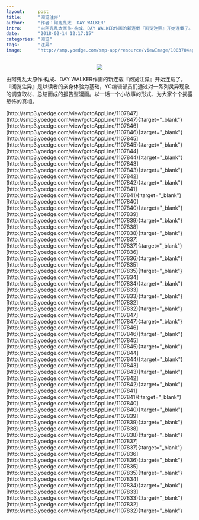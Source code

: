 ```yaml
---
layout:     post
title:      "阅览注异"
author:     "作者：阿鬼乱太  DAY WALKER"
intro:      "由阿鬼乱太原作·构成、DAY WALKER作画的新连载『阅览注异』开始连载了。『阅览注异』是以读者的亲身体验为基础，YC编辑部员们通过对一系列灵异现象的调查取材、总结而成的报告型漫画。以一话一个小故事的形式、为大家个个揭露恐怖的真相。"
date:       "2018-02-14 12:17:15"
categories: "阅览"
tags:       "注异"
image:      "http://smp.yoedge.com/smp-app/resource/viewImage/1003704appline.png"
---
```

<div style="text-align: center">
<p><img src="http://smp.yoedge.com/smp-app/resource/viewImage/1003704appline.png"/></p>
</div>
<p class="post-meta">
<span>由阿鬼乱太原作·构成、DAY WALKER作画的新连载『阅览注异』开始连载了。『阅览注异』是以读者的亲身体验为基础，YC编辑部员们通过对一系列灵异现象的调查取材、总结而成的报告型漫画。以一话一个小故事的形式、为大家个个揭露恐怖的真相。</span>
</p>
[http://smp3.yoedge.com/view/gotoAppLine/1107847](http://smp3.yoedge.com/view/gotoAppLine/1107847){:target="_blank"}
[http://smp3.yoedge.com/view/gotoAppLine/1107846](http://smp3.yoedge.com/view/gotoAppLine/1107846){:target="_blank"}
[http://smp3.yoedge.com/view/gotoAppLine/1107845](http://smp3.yoedge.com/view/gotoAppLine/1107845){:target="_blank"}
[http://smp3.yoedge.com/view/gotoAppLine/1107844](http://smp3.yoedge.com/view/gotoAppLine/1107844){:target="_blank"}
[http://smp3.yoedge.com/view/gotoAppLine/1107843](http://smp3.yoedge.com/view/gotoAppLine/1107843){:target="_blank"}
[http://smp3.yoedge.com/view/gotoAppLine/1107842](http://smp3.yoedge.com/view/gotoAppLine/1107842){:target="_blank"}
[http://smp3.yoedge.com/view/gotoAppLine/1107841](http://smp3.yoedge.com/view/gotoAppLine/1107841){:target="_blank"}
[http://smp3.yoedge.com/view/gotoAppLine/1107840](http://smp3.yoedge.com/view/gotoAppLine/1107840){:target="_blank"}
[http://smp3.yoedge.com/view/gotoAppLine/1107839](http://smp3.yoedge.com/view/gotoAppLine/1107839){:target="_blank"}
[http://smp3.yoedge.com/view/gotoAppLine/1107838](http://smp3.yoedge.com/view/gotoAppLine/1107838){:target="_blank"}
[http://smp3.yoedge.com/view/gotoAppLine/1107837](http://smp3.yoedge.com/view/gotoAppLine/1107837){:target="_blank"}
[http://smp3.yoedge.com/view/gotoAppLine/1107836](http://smp3.yoedge.com/view/gotoAppLine/1107836){:target="_blank"}
[http://smp3.yoedge.com/view/gotoAppLine/1107835](http://smp3.yoedge.com/view/gotoAppLine/1107835){:target="_blank"}
[http://smp3.yoedge.com/view/gotoAppLine/1107834](http://smp3.yoedge.com/view/gotoAppLine/1107834){:target="_blank"}
[http://smp3.yoedge.com/view/gotoAppLine/1107833](http://smp3.yoedge.com/view/gotoAppLine/1107833){:target="_blank"}
[http://smp3.yoedge.com/view/gotoAppLine/1107832](http://smp3.yoedge.com/view/gotoAppLine/1107832){:target="_blank"}
[http://smp3.yoedge.com/view/gotoAppLine/1107847](http://smp3.yoedge.com/view/gotoAppLine/1107847){:target="_blank"}
[http://smp3.yoedge.com/view/gotoAppLine/1107846](http://smp3.yoedge.com/view/gotoAppLine/1107846){:target="_blank"}
[http://smp3.yoedge.com/view/gotoAppLine/1107845](http://smp3.yoedge.com/view/gotoAppLine/1107845){:target="_blank"}
[http://smp3.yoedge.com/view/gotoAppLine/1107844](http://smp3.yoedge.com/view/gotoAppLine/1107844){:target="_blank"}
[http://smp3.yoedge.com/view/gotoAppLine/1107843](http://smp3.yoedge.com/view/gotoAppLine/1107843){:target="_blank"}
[http://smp3.yoedge.com/view/gotoAppLine/1107842](http://smp3.yoedge.com/view/gotoAppLine/1107842){:target="_blank"}
[http://smp3.yoedge.com/view/gotoAppLine/1107841](http://smp3.yoedge.com/view/gotoAppLine/1107841){:target="_blank"}
[http://smp3.yoedge.com/view/gotoAppLine/1107840](http://smp3.yoedge.com/view/gotoAppLine/1107840){:target="_blank"}
[http://smp3.yoedge.com/view/gotoAppLine/1107839](http://smp3.yoedge.com/view/gotoAppLine/1107839){:target="_blank"}
[http://smp3.yoedge.com/view/gotoAppLine/1107838](http://smp3.yoedge.com/view/gotoAppLine/1107838){:target="_blank"}
[http://smp3.yoedge.com/view/gotoAppLine/1107837](http://smp3.yoedge.com/view/gotoAppLine/1107837){:target="_blank"}
[http://smp3.yoedge.com/view/gotoAppLine/1107836](http://smp3.yoedge.com/view/gotoAppLine/1107836){:target="_blank"}
[http://smp3.yoedge.com/view/gotoAppLine/1107835](http://smp3.yoedge.com/view/gotoAppLine/1107835){:target="_blank"}
[http://smp3.yoedge.com/view/gotoAppLine/1107834](http://smp3.yoedge.com/view/gotoAppLine/1107834){:target="_blank"}
[http://smp3.yoedge.com/view/gotoAppLine/1107833](http://smp3.yoedge.com/view/gotoAppLine/1107833){:target="_blank"}
[http://smp3.yoedge.com/view/gotoAppLine/1107832](http://smp3.yoedge.com/view/gotoAppLine/1107832){:target="_blank"}


